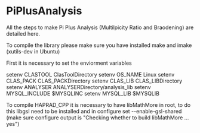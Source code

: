 # PiPlusAnalysis

All the steps to make Pi Plus Analysis (Multilpicity Ratio and Braodening) are detailed here.

To compile the library please make sure you have installed make and imake (xutils-dev in Ubuntu)

First it is necessary to set the enviorment variables

setenv CLASTOOL ClasToolDirectory
setenv OS_NAME Linux
setenv CLAS_PACK CLAS_PACKDirectory
setenv CLAS_LIB CLAS_LIBDirectory
setenv ANALYSER ANALYSERDirectory/analysis_lib
setenv MYSQL_INCLUDE $MYSQLINC
setenv MYSQL_LIB $MYSQLIB

To compile HAPRAD_CPP it is necessary to have libMathMore in root, to do this libgsl need to be installed and
in configure set --enable-gsl-shared
(make sure configure output is "Checking whether to build libMathMore ... yes") 
